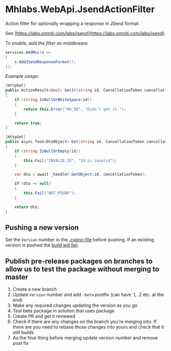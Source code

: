 # Mhlabs.WebApi.JsendActionFilter

Action filter for optionally wrapping a response in JSend format.

See [https://labs.omniti.com/labs/jsend](https://labs.omniti.com/labs/jsend).

_To enable, add the filter as middleware._

```csharp
services.AddMvc(s =>
{
    s.AddJSendResponseFormat();
});
```

_Example usage:_

```csharp
[HttpGet]
public ActionResult<bool> GetIt(string id, CancellationToken cancellationToken)
{
    if (string.IsNullOrWhiteSpace(id))
    {
        return this.Error("NO_ID", "Didn't get it.");
    }

    return true;
}

[HttpGet]
public async Task<DtoObject> Get(string id, CancellationToken cancellationToken)
{
    if (string.IsNullOrEmpty(id))
    {
        this.Fail("INVALID_ID", "Id is invalid");
    }

    var dto = await _handler.GetObject(id, cancellationToken);

    if (dto == null)
    {
        this.Fail("NOT_FOUND");
    }

    return dto;
}
```


## Pushing a new version
Set the `Version` number in the <a href="https://github.com/mhlabs/Mhlabs.WebApi.JsendActionFilter/blob/master/Mhlabs.WebApi.JsendActionFilter/Mhlabs.WebApi.JsendActionFilter.csproj"> .csproj-file</a> before pushing. If an existing version is pushed the <a href="https://github.com/mhlabs/Mhlabs.WebApi.JsendActionFilter/actions">build will fail</a>.

## Publish pre-release packages on branches to allow us to test the package without merging to master
1. Create a new branch
2. Update `Version` number and add `-beta` postfix (can have .1, .2 etc. at the end)
3. Make any required changes updating the version as you go
4. Test beta package in solution that uses package
5. Create PR and get it reviewed
6. Check if there are any changes on the branch you're merging into. If there are you need to rebase those changes into yours and check that it still builds
7. As the final thing before merging update version number and remove post fix

